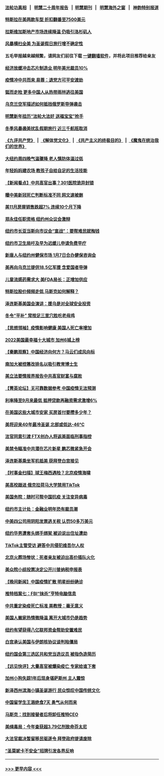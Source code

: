 #### [法轮功真相](https://github.com/gfw-breaker/truth/blob/master/README.md?t=0) &nbsp;&nbsp;|&nbsp;&nbsp; [明慧二十周年报告](https://github.com/gfw-breaker/mh-reports/blob/master/README.md?t=0) &nbsp;&nbsp;|&nbsp;&nbsp;[明慧期刊](https://github.com/gfw-breaker/mh-qikan) &nbsp;&nbsp;|&nbsp;&nbsp; [明慧海外之窗](https://github.com/gfw-breaker/mh-news/blob/master/README.md?t=0) &nbsp;&nbsp;|&nbsp;&nbsp; [神韵特别报道](https://github.com/gfw-breaker/mh-news/blob/master/shenyun.md?t=0)
#### [特斯拉在美两款车型 折扣翻番至7500美元](../pages/nsc412/n13889970.md?t=12230643) 
#### [拉斯维加斯地产市场连续降温 仍吸引洛杉矶人](../pages/nsc412/n13889374.md?t=12230643) 
#### [风暴横扫全美 为圣诞假日旅行增不确定性](../pages/nsc412/n13889385.md?t=12230643) 
#### 五毛举报越来越频繁，请网友们前往下载 [一键翻墙软件](https://github.com/gfw-breaker/ssr-accounts)，并将此项目推荐给亲友
#### [经济放缓冲击芯片制造业 明年美光裁员10%](../pages/nsc412/n13889938.md?t=12230643) 
#### [疫情冲中共而来 易蓉：退党方可平安渡劫](../pages/nsc412/n13889953.md?t=12230643) 
#### [铤而走险 更多中国人从热带雨林逃往美国](../pages/nsc412/n13889947.md?t=12230643) 
#### [乌克兰空军描述如何抵挡俄罗斯导弹袭击](../pages/nsc412/n13889878.md?t=12230643) 
#### [明慧新年挂历“法轮大法好 送福宝宝”抢手](../pages/nsc412/n13889454.md?t=12230643) 
#### [冬季风暴袭美扰乱假期旅行 近三千航班取消](../pages/nsc412/n13889923.md?t=12230643) 
#### [《九评共产党》](https://github.com/begood0513/9ping.md/blob/master/README.md) &nbsp;|&nbsp; [《解体党文化》](../../../../jtdwh.md/blob/master/README.md)  &nbsp;|&nbsp; [《共产主义的终极目的》](../../../../gczydzjmd.md/blob/master/README.md) &nbsp;|&nbsp; [《魔鬼在统治我们的世界》](../../../../mgztzwmdsj.md/blob/master/README.md) 
#### [大纽约周四晚气温骤降 老人慎防体温过低](../pages/nsc412/n13889418.md?t=12230643) 
#### [年轻妈妈建农场 教孩子自给自足的生活技能](../pages/nsc412/n13889511.md?t=12230643) 
#### [【新闻看点】中共高官出事？301医院诡异封锁](../pages/nsc412/n13889322.md?t=12230643) 
#### [曝中美新冠死亡判断标准不同 网文速被删](../pages/nsc412/n13889389.md?t=12230643) 
#### [美11月房屋销售跌超7% 连续10个月下降](../pages/nsc412/n13889387.md?t=12230643) 
#### [郑永佳任职资格 纽约州众议会激辩](../pages/nsc412/n13889420.md?t=12230643) 
#### [纽约市长亚当斯向市议会“宣战”：要帮难民就掏钱](../pages/nsc412/n13889433.md?t=12230643) 
#### [纽约市卫生局吁及早为迟缓儿申请免费早疗](../pages/nsc412/n13889451.md?t=12230643) 
#### [新唐人与纽约州健保市场 1月7日合办健保咨询会](../pages/nsc412/n13889445.md?t=12230643) 
#### [美再向乌克兰提供18.5亿军援 含爱国者导弹](../pages/nsc412/n13889284.md?t=12230643) 
#### [儿童流感药需求大 美FDA局长：正增加供应](../pages/nsc412/n13889381.md?t=12230643) 
#### [特斯拉股价频频走低 马斯克如何解释？](../pages/nsc412/n13889319.md?t=12230643) 
#### [泽连斯基美国会演讲：援乌是对全球安全投资](../pages/nsc412/n13889343.md?t=12230643) 
#### [冬令“平补” 常按足三里穴胜吃老母鸡](../pages/nsc412/n13889361.md?t=12230643) 
#### [【思想领袖】疫情影响健康 美国人死亡率增加](../pages/nsc412/n13866609.md?t=12230643) 
#### [2022美国最幸福十大城市 加州6城上榜](../pages/nsc412/n13889279.md?t=12230643) 
#### [【秦鹏观察】中国经济向何方？马云们成风向标](../pages/nsc412/n13889263.md?t=12230643) 
#### [南加大被控篡改排名以吸引教育博士生](../pages/nsc412/n13889326.md?t=12230643) 
#### [美立法要情报界报告中共高官财富与腐败](../pages/nsc412/n13889226.md?t=12230643) 
#### [【菁英论坛】无可靠数据参考 中国疫情无法预测](../pages/nsc412/n13889255.md?t=12230643) 
#### [利率降至9月来最低 抵押贷款再融资需求激增6%](../pages/nsc412/n13889283.md?t=12230643) 
#### [在美国这些大城市安家 买房首付要攒多少年？](../pages/nsc412/n13888050.md?t=12230643) 
#### [美将迎来40年最冷圣诞 北部或低达-46°C](../pages/nsc412/n13889182.md?t=12230643) 
#### [法官同意引渡 FTX创办人将返美面临刑事指控](../pages/nsc412/n13888648.md?t=12230643) 
#### [美禁令瞄准中共潜在芯片新星 鹏芯微紧急开会](../pages/nsc412/n13889181.md?t=12230643) 
#### [泽连斯基乘坐军机抵美 获拜登白宫接见](../pages/nsc412/n13889215.md?t=12230643) 
#### [【时事金扫描】球王梅西遇险？北京疫情海啸](../pages/nsc412/n13889118.md?t=12230643) 
#### [美高校跟进 俄克拉荷马大学禁用TikTok](../pages/nsc412/n13889148.md?t=12230643) 
#### [美国务院：随时可帮中国抗疫 关注变异病毒](../pages/nsc412/n13889183.md?t=12230643) 
#### [纽约市主计处：金融业明年恐有裁员潮](../pages/nsc412/n13888784.md?t=12230643) 
#### [中美四公司用阴阳发票逃关税 认罚50多万美元](../pages/nsc412/n13888733.md?t=12230643) 
#### [纽约华男遭套头绑手绑架 被迫说出住址遭劫](../pages/nsc412/n13888736.md?t=12230643) 
#### [TikTok主管受访 避答中共侵犯维吾尔人权](../pages/nsc412/n13889049.md?t=12230643) 
#### [北京火葬场惨状：死者亲友被迫出高价插队火化](../pages/nsc412/n13889069.md?t=12230643) 
#### [美众院小组投票决定公开川普纳税申报表](../pages/nsc412/n13888907.md?t=12230643) 
#### [【晚间新闻】中国疫情扩散 明星纷纷确诊](../pages/nsc412/n13888906.md?t=12230643) 
#### [推特档案七：FBI“抹杀”亨特电脑信息](../pages/nsc412/n13888824.md?t=12230643) 
#### [中共重定染疫死亡标准 美教授：毫无意义](../pages/nsc412/n13888721.md?t=12230643) 
#### [美国人搬家热情微降温 离开大城市仍是趋势](../pages/nsc412/n13888821.md?t=12230643) 
#### [纽约有望获得八亿联邦资金帮助安置难民](../pages/nsc412/n13888756.md?t=12230643) 
#### [白宫承认美国与伊朗核协议谈判陷僵局](../pages/nsc412/n13888676.md?t=12230643) 
#### [纽约国会第三选区共和党当选议员 被指伪造简历](../pages/nsc412/n13888754.md?t=12230643) 
#### [【远见快评】大量高官被爆染疫亡 专家给谁下套](../pages/nsc412/n13888558.md?t=12230643) 
#### [加州小狗失踪1年后现身堪萨斯州 主人震惊](../pages/nsc412/n13888672.md?t=12230643) 
#### [新泽西州滨海小镇圣诞游行 民众惊叹中国传统文化](../pages/nsc412/n13888728.md?t=12230643) 
#### [中国留学生王涵绝食7天 勇气从何而来](../pages/nsc412/n13888715.md?t=12230643) 
#### [马斯克：找到接替者后将卸任推特CEO](../pages/nsc412/n13888678.md?t=12230643) 
#### [美缉毒局：今年查获超3.79亿剂致命芬太尼](../pages/nsc412/n13888609.md?t=12230643) 
#### [大法官裁决暂留移民驱逐令 拜登政府提请废除](../pages/nsc412/n13888585.md?t=12230643) 
#### [“圣莫妮卡不安全”招牌引发各界反响](../pages/nsc412/n13888683.md?t=12230643) 

----
#### [ >>> 更早内容 <<< ](../indexes/nsc412-earlier.md)
